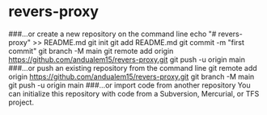 # revers-proxy
###…or create a new repository on the command line
echo "# revers-proxy" >> README.md
git init
git add README.md
git commit -m "first commit"
git branch -M main
git remote add origin https://github.com/andualem15/revers-proxy.git
git push -u origin main
###…or push an existing repository from the command line
git remote add origin https://github.com/andualem15/revers-proxy.git
git branch -M main
git push -u origin main
###…or import code from another repository
You can initialize this repository with code from a Subversion, Mercurial, or TFS project.

